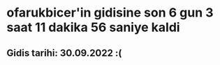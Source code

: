 # ofarukbicer'in gidisine son 6 gun 3 saat 11 dakika 56 saniye kaldi

## Gidis tarihi: 30.09.2022 :(